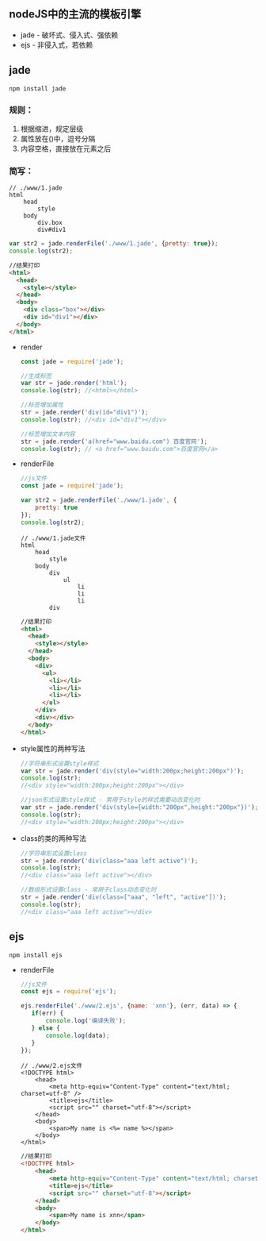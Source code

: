 ## nodeJS中的主流的模板引擎

- jade - 破坏式、侵入式、强依赖
- ejs - 非侵入式，若依赖



## jade

`npm install jade`

### 规则：

1. 根据缩进，规定层级
2. 属性放在()中，逗号分隔
3. 内容空格，直接放在元素之后

### 简写：

```jade
// ./www/1.jade
html
    head
        style
    body
        div.box
        div#div1
```

```js
var str2 = jade.renderFile('./www/1.jade', {pretty: true});
console.log(str2);
```

```html
//结果打印
<html>
  <head>
    <style></style>
  </head>
  <body>
    <div class="box"></div>
    <div id="div1"></div>
  </body>
</html>
```



- render

  ```js
  const jade = require('jade');
  
  //生成标签
  var str = jade.render('html');
  console.log(str); //<html></html>
  
  //标签增加属性
  str = jade.render('div(id="div1")');
  console.log(str); //<div id="div1"></div>
  
  //标签增加文本内容
  str = jade.render('a(href="www.baidu.com") 百度官网');
  console.log(str); // <a href="www.baidu.com">百度官网</a>
  ```

  

- renderFile

  ```js
  //js文件
  const jade = require('jade');
  
  var str2 = jade.renderFile('./www/1.jade', {
      pretty: true
  });
  console.log(str2);
  ```

  ```jade
  // ./www/1.jade文件
  html
      head
          style
      body
          div
              ul
                  li
                  li
                  li
          div
  ```

  ```html
  //结果打印
  <html>
    <head>
      <style></style>
    </head>
    <body>
      <div>
        <ul>
          <li></li>
          <li></li>
          <li></li>
        </ul>
      </div>
      <div></div>
    </body>
  </html>
  ```

  

- style属性的两种写法

  ```js
  //字符串形式设置style样式
  var str = jade.render('div(style="width:200px;height:200px")');
  console.log(str); 
  //<div style="width:200px;height:200px"></div>
  ```

  ```js
  //json形式设置style样式 - 常用于style的样式需要动态变化时
  var str = jade.render('div(style={width:"200px",height:"200px"})');
  console.log(str); 
  //<div style="width:200px;height:200px"></div>
  ```

  

- class的类的两种写法

  ```js
  //字符串形式设置class
  str = jade.render('div(class="aaa left active")');
  console.log(str); 
  //<div class="aaa left active"></div>
  ```

  ```js
  //数组形式设置class - 常用于class动态变化时
  str = jade.render('div(class=["aaa", "left", "active"])');
  console.log(str); 
  //<div class="aaa left active"></div>
  ```

  



## ejs

`npm install ejs`

- renderFile

  ```js
  //js文件
  const ejs = require('ejs');
  
  ejs.renderFile('./www/2.ejs', {name: 'xnn'}, (err, data) => {
     if(err) {
         console.log('编译失败');
     } else {
         console.log(data);
     }
  });
  ```

  ```ejs
  // ./www/2.ejs文件
  <!DOCTYPE html>
      <head>
          <meta http-equiv="Content-Type" content="text/html; charset=utf-8" />
          <title>ejs</title>
          <script src="" charset="utf-8"></script>
      </head>
      <body>
          <span>My name is <%= name %></span>
      </body>
  </html>
  ```

  ```html
  //结果打印
  <!DOCTYPE html>
      <head>
          <meta http-equiv="Content-Type" content="text/html; charset=utf-8" />
          <title>ejs</title>
          <script src="" charset="utf-8"></script>
      </head>
      <body>
          <span>My name is xnn</span>
      </body>
  </html>
  ```

  

